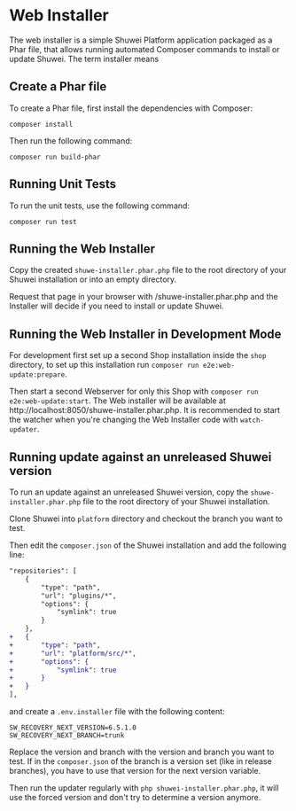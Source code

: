 # Web Installer

The web installer is a simple Shuwei Platform application packaged as a Phar file, that allows running automated Composer commands to install or update Shuwei.
The term installer means

## Create a Phar file

To create a Phar file, first install the dependencies with Composer:

    composer install

Then run the following command:

    composer run build-phar

## Running Unit Tests

To run the unit tests, use the following command:

    composer run test

## Running the Web Installer

Copy the created `shuwe-installer.phar.php` file to the root directory of your Shuwei installation or into an empty directory.

Request that page in your browser with /shuwe-installer.phar.php and the Installer will decide if you need to install or update Shuwei.

## Running the Web Installer in Development Mode

For development first set up a second Shop installation inside the `shop` directory, to set up this installation run `composer run e2e:web-update:prepare`.

Then start a second Webserver for only this Shop with `composer run e2e:web-update:start`.
The Web installer will be available at http://localhost:8050/shuwe-installer.phar.php.
It is recommended to start the watcher when you're changing the Web Installer code with `watch-updater`.

## Running update against an unreleased Shuwei version

To run an update against an unreleased Shuwei version,
copy the `shuwe-installer.phar.php` file to the root directory of your Shuwei installation.

Clone Shuwei into `platform` directory and checkout the branch you want to test.

Then edit the `composer.json` of the Shuwei installation and add the following line:

```diff
"repositories": [
    {
        "type": "path",
        "url": "plugins/*",
        "options": {
            "symlink": true
        }
    },
+   {
+       "type": "path",
+       "url": "platform/src/*",
+       "options": {
+           "symlink": true
+       }
+   }
],
```

and
create a `.env.installer` file with the following content:

```
SW_RECOVERY_NEXT_VERSION=6.5.1.0
SW_RECOVERY_NEXT_BRANCH=trunk
```

Replace the version and branch with the version and branch you want to test.
If in the `composer.json` of the branch is a version set (like in release branches),
you have to use that version for the next version variable.

Then run the updater regularly with `php shuwei-installer.phar.php`,
it will use the forced version and don't try to determine a version anymore.


